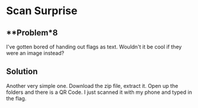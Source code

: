 # **Scan Surprise**

## **Problem*8
I've gotten bored of handing out flags as text. Wouldn't it be cool if they were an image instead?

## **Solution**
Another very simple one. Download the zip file, extract it.
Open up the folders and there is a QR Code.
I just scanned it with my phone and typed in the flag.
